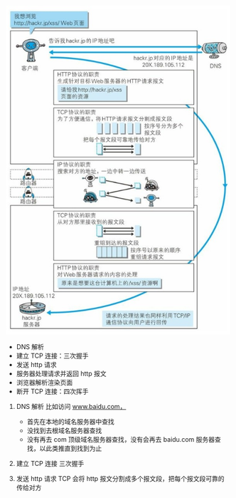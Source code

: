 <img src="./imgs/url.jpg" />

- DNS 解析
- 建立 TCP 连接：三次握手
- 发送 http 请求
- 服务器处理请求并返回 http 报文
- 浏览器解析渲染页面
- 断开 TCP 连接：四次挥手

1. DNS 解析
   比如访问 www.baidu.com，
   - 首先在本地的域名服务器中查找
   - 没找到去根域名服务器查找
   - 没有再去 com 顶级域名服务器查找，没有会再去 baidu.com 服务器查找，以此类推直到找到为止
2. 建立 TCP 连接
   三次握手

3. 发送 http 请求
   TCP 会将 http 报文分割成多个报文段，把每个报文段可靠的传给对方
